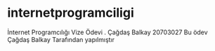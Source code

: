 # internetprogramciligi
İnternet Programcılığı Vize Ödevi . Çağdaş Balkay 20703027
Bu ödev Çağdaş Balkay Tarafından yapılmıştır
